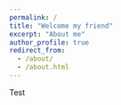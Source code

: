 ```yaml
---
permalink: /
title: "Welcome my friend"
excerpt: "About me"
author_profile: true
redirect_from: 
  - /about/
  - /about.html
---
```


Test


